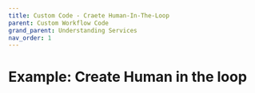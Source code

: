```yaml
---
title: Custom Code - Craete Human-In-The-Loop
parent: Custom Workflow Code
grand_parent: Understanding Services
nav_order: 1
---
```


# Example: Create Human in the loop


